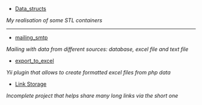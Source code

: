 * [Data_structs](https://github.com/tugotron/Data_structs)

_My realisation of some STL containers_

***

* [mailing_smtp](https://github.com/tugotron/mailing_smtp)

_Mailing with data from different sources: database, excel file and text file_

* [export_to_excel](https://github.com/tugotron/export_to_excel)

_Yii plugin that allows to create formatted excel files from php data_

* [Link Storage](https://github.com/tugotron/Link-Storage)

_Incomplete project that helps share many long links via the short one_